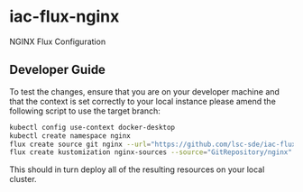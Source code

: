 # iac-flux-nginx
NGINX Flux Configuration

## Developer Guide
To test the changes, ensure that you are on your developer machine and that the context is set correctly to your local instance please amend the following script to use the target branch:

```bash
kubectl config use-context docker-desktop
kubectl create namespace nginx
flux create source git nginx --url="https://github.com/lsc-sde/iac-flux-nginx" --branch=main --namespace=nginx
flux create kustomization nginx-sources --source="GitRepository/nginx" --namespace=nginx --path="./sources" --interval=1m --prune=true --health-check-timeout=10m --wait=false
```

This should in turn deploy all of the resulting resources on your local cluster.